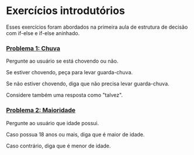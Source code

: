 # Exercícios introdutórios

Esses exercícios foram abordados na primeira aula de estrutura de decisão com if-else e if-else aninhado.

### **<u>[Problema 1: Chuva](01_chuva.html)</u>**
Pergunte ao usuário se está chovendo ou não.

Se estiver chovendo, peça para levar guarda-chuva.

Se não estiver chovendo, diga que não precisa levar guarda-chuva.

Considere também uma resposta como "talvez".

### **<u>[Problema 2: Maioridade](02_maioridade.html)</u>**
Pergunte ao usuário que idade possui.

Caso possua 18 anos ou mais, diga que é maior de idade.

Caso contrário, diga que é menor de idade.